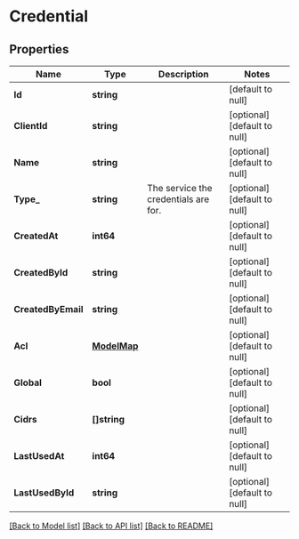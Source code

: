 # Credential

## Properties
Name | Type | Description | Notes
------------ | ------------- | ------------- | -------------
**Id** | **string** |  | [default to null]
**ClientId** | **string** |  | [optional] [default to null]
**Name** | **string** |  | [optional] [default to null]
**Type_** | **string** | The service the credentials are for. | [optional] [default to null]
**CreatedAt** | **int64** |  | [optional] [default to null]
**CreatedById** | **string** |  | [optional] [default to null]
**CreatedByEmail** | **string** |  | [optional] [default to null]
**Acl** | [**ModelMap**](interface{}.md) |  | [optional] [default to null]
**Global** | **bool** |  | [optional] [default to null]
**Cidrs** | **[]string** |  | [optional] [default to null]
**LastUsedAt** | **int64** |  | [optional] [default to null]
**LastUsedById** | **string** |  | [optional] [default to null]

[[Back to Model list]](../README.md#documentation-for-models) [[Back to API list]](../README.md#documentation-for-api-endpoints) [[Back to README]](../README.md)

